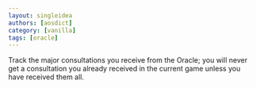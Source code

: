 ```yaml
---
layout: singleidea
authors: [aosdict]
category: [vanilla]
tags: [oracle]
---
```

Track the major consultations you receive from the Oracle; you will never get a consultation you already received in the current game unless you have received them all.
